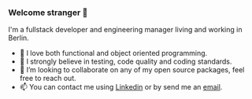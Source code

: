 ### Welcome stranger :vulcan_salute:

I'm a fullstack developer and engineering manager living and working in Berlin. 

- :dizzy: I love both functional and object oriented programming.
- :compass: I strongly believe in testing, code quality and coding standards. 
- 👯 I’m looking to collaborate on any of my open source packages, feel free to reach out.
- 📫 You can contact me using [Linkedin](https://www.linkedin.com/in/nhirschfeld/) or by send me an [email](nhirschfeld@gmail.com).



